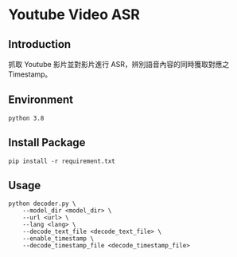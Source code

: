 # Youtube Video ASR

## Introduction
抓取 Youtube 影片並對影片進行 ASR，辨別語音內容的同時獲取對應之 Timestamp。

## Environment
`python 3.8`

## Install Package
```shell
pip install -r requirement.txt
```

## Usage
```
python decoder.py \
    --model_dir <model_dir> \
    --url <url> \
    --lang <lang> \
    --decode_text_file <decode_text_file> \
    --enable_timestamp \
    --decode_timestamp_file <decode_timestamp_file>

```
